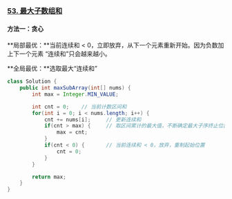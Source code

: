 ### [53. 最大子数组和](https://leetcode.cn/problems/maximum-subarray/)

#### 方法一：贪心

**局部最优：**当前连续和  < 0，立即放弃，从下一个元素重新开始。因为负数加上下一个元素 “连续和”只会越来越小。

**全局最优：**选取最大“连续和”



```java
class Solution {
    public int maxSubArray(int[] nums) {
        int max = Integer.MIN_VALUE;

        int cnt = 0;	// 当前计数区间和
        for(int i = 0; i < nums.length; i++) {
            cnt += nums[i];		// 更新连续和
            if(cnt > max) {		// 取区间累计的最大值，不断确定最大子序终止位置
                max = cnt;
            }
            if(cnt < 0) {		// 当前连续和 < 0，放弃，重制起始位置
                cnt = 0;
            }
        }

        return max;
    }
}
```

